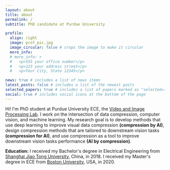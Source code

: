 ```yaml
---
layout: about
title: about
permalink: /
subtitle: PhD candidate at Purdue University

profile:
  align: right
  image: prof_pic.jpg
  image_circular: false # crops the image to make it circular
  more_info: 
  # more_info: >
  #   <p>555 your office number</p>
  #   <p>123 your address street</p>
  #   <p>Your City, State 12345</p>

news: true # includes a list of news items
latest_posts: false # includes a list of the newest posts
selected_papers: true # includes a list of papers marked as "selected={true}"
social: true # includes social icons at the bottom of the page
---
```


Hi!
I'm PhD student at Purdue University ECE, the <a href='https://engineering.purdue.edu/~ips/'>Video and Image Processing Lab</a>.
I work on the intersection of data compression, computer vision, and machine learning.
My research goal is to develop methods that use deep learning to improve visual data compression **(compression by AI)**, design compression methods that are tailored to downstream vision tasks **(compression for AI)**, and use compression as a tool to improve downstream vision tasks performance **(AI by compression)**.

**Education:** I received my Bachelor's degree in Electrical Engineering from [Shanghai Jiao Tong University](https://en.sjtu.edu.cn/), China, in 2018. I received my Master's degree in ECE from [Boston University](https://www.bu.edu/eng/academics/departments-and-divisions/electrical-and-computer-engineering/), USA, in 2020.

<!-- Put your address / P.O. box / other info right below your picture. You can also disable any of these elements by editing `profile` property of the YAML header of your `_pages/about.md`. Edit `_bibliography/papers.bib` and Jekyll will render your [publications page](/al-folio/publications/) automatically. -->

<!-- Link to your social media connections, too. This theme is set up to use [Font Awesome icons](https://fontawesome.com/) and [Academicons](https://jpswalsh.github.io/academicons/), like the ones below. Add your Facebook, Twitter, LinkedIn, Google Scholar, or just disable all of them. -->
